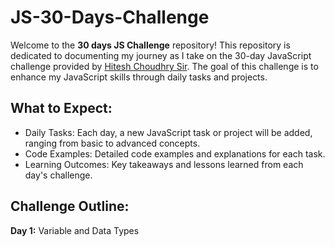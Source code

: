 # JS-30-Days-Challenge
Welcome to the **30 days JS Challenge** repository! 
This repository is dedicated to documenting my journey as I take on the 30-day JavaScript challenge provided by [Hitesh Choudhry Sir](https://github.com/hiteshchoudhary). The goal of this challenge is to enhance my JavaScript skills through daily tasks and projects.

## What to Expect:
- Daily Tasks: Each day, a new JavaScript task or project will be added, ranging from basic to advanced concepts.  
- Code Examples:  Detailed code examples and explanations for each task.    
- Learning Outcomes:  Key takeaways and lessons learned from each day's challenge.

## Challenge Outline:
**Day 1:** Variable and Data Types

